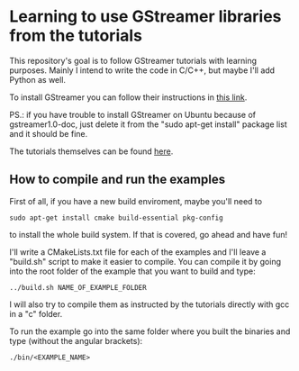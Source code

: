 # Learning to use GStreamer libraries from the tutorials

This repository's goal is to follow GStreamer tutorials with learning purposes. Mainly I intend to write the code in C/C++, but maybe I'll add Python as well.

To install GStreamer you can follow their instructions in [this link](https://gstreamer.freedesktop.org/documentation/installing/on-linux.html?gi-language=c).

PS.: if you have trouble to install GStreamer on Ubuntu because of gstreamer1.0-doc, just delete it from the "sudo apt-get install" package list and it should be fine.

The tutorials themselves can be found [here](https://gstreamer.freedesktop.org/documentation/tutorials/index.html).


## How to compile and run the examples

First of all, if you have a new build enviroment, maybe you'll need to

```shell
sudo apt-get install cmake build-essential pkg-config
```

to install the whole build system. If that is covered, go ahead and have fun!

I'll write a CMakeLists.txt file for each of the examples and I'll leave a "build.sh" script to make it easier to compile. You can compile it by going into the root folder of the example that you want to build and type:

```shell
../build.sh NAME_OF_EXAMPLE_FOLDER
```

I will also try to compile them as instructed by the tutorials directly with gcc in a "c" folder.

To run the example go into the same folder where you built the binaries and type (without the angular brackets):

```shell
./bin/<EXAMPLE_NAME>
```